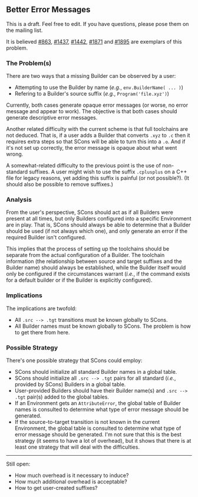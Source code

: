 

## Better Error Messages

This is a draft.  Feel free to edit.  If you have questions, please pose them on the mailing list. 

It is believed [#863](/SCons/scons/issues/863), [#1437](/SCons/scons/issues/1437), [#1442](/SCons/scons/issues/1442), [#1871](/SCons/scons/issues/1871) and [#1895](/SCons/scons/issues/1895) are exemplars of this problem. 


### The Problem(s)

There are two ways that a missing Builder can be observed by a user: 

* Attempting to use the Builder by name (_e.g._, `env.BuilderName( ... )`) 
* Refering to a Builder's source suffix (_e.g._, `Program('file.xyz')`) 

Currently, both cases generate opaque error messages (or worse, no error message and appear to work).  The objective is that both cases should generate descriptive error messages. 

Another related difficulty with the current scheme is that full toolchains are not deduced.  That is, if a user adds a Builder that converts `.xyz` to `.c` then it requires extra steps so that SCons will be able to turn this into a `.o`.  And if it's not set up correctly, the error message is opaque about what went wrong. 

A somewhat-related difficulty to the previous point is the use of non-standard suffixes.  A user might wish to use the suffix `.cplusplus` on a C++ file for legacy reasons, yet adding this suffix is painful (or not possible?).  (It should also be possible to remove suffixes.) 


### Analysis

From the user's perspective, SCons should act as if all Builders were present at all times, but only Builders configured into a specific Environment are in play.  That is, SCons should always be able to determine that a Builder should be used (if not always which one), and only generate an error if the required Builder isn't configured. 

This implies that the process of setting up the toolchains should be separate from the actual configuration of a Builder.  The toolchain information (the relationship between source and target suffixes and the Builder name) should always be established, while the Builder itself would only be configured if the circumstances warrant (_i.e._, if the command exists for a default builder or if the Builder is explicitly configured). 


### Implications

The implications are twofold: 

* All `.src --> .tgt` transitions must be known globally to SCons. 
* All Builder names must be known globally to SCons. 
The problem is how to get there from here. 


### Possible Strategy

There's one possible strategy that SCons could employ: 

* SCons should initialize all standard Builder names in a global table. 
* SCons should initialize all `.src --> .tgt` pairs for all standard (_i.e._, provided by SCons) Builders in a global table. 
* User-provided Builders should have their Builder name(s) and `.src --> .tgt` pair(s) added to the global tables. 
* If an Environment gets an `AttributeError`, the global table of Builder names is consulted to determine what type of error message should be generated. 
* If the source-to-target transition is not known in the current Environment, the global table is consulted to determine what type of error message should be generated. 
I'm not sure that this is the best strategy (it seems to have a lot of overhead), but it shows that there is at least one strategy that will deal with the difficulties. 



---

 

Still open: 

* How much overhead is it necessary to induce? 
* How much additional overhead is acceptable? 
* How to get user-created suffixes? 
